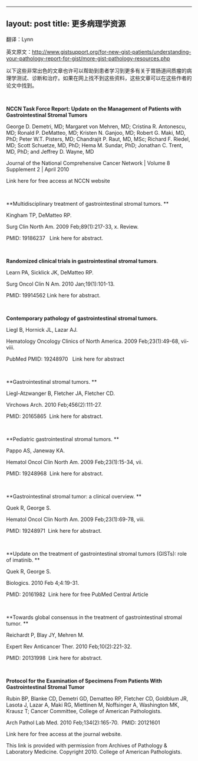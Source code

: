 
---
layout: post
title: 更多病理学资源
---

翻译：Lynn

英文原文：http://www.gistsupport.org/for-new-gist-patients/understanding-your-pathology-report-for-gist/more-gist-pathology-resources.php

以下这些非常出色的文章也许可以帮助到患者学习到更多有关于胃肠道间质瘤的病理学测试、诊断和治疗。如果在网上找不到这些资料，这些文章可以在这些作者的论文中找到。

&nbsp;

**NCCN Task Force Report: Update on the Management of Patients with Gastrointestinal Stromal Tumors**

George D. Demetri, MD; Margaret von Mehren, MD; Cristina R. Antonescu, MD; Ronald P. DeMatteo, MD; Kristen N. Ganjoo, MD; Robert G. Maki, MD, PhD; Peter W.T. Pisters, MD; Chandrajit P. Raut, MD, MSc; Richard F. Riedel, MD; Scott Schuetze, MD, PhD; Hema M. Sundar, PhD; Jonathan C. Trent, MD, PhD; and Jeffrey D. Wayne, MD

Journal of the National Comprehensive Cancer Network | Volume 8 Supplement 2 | April 2010

Link here for free access at NCCN website

&nbsp;

**Multidisciplinary treatment of gastrointestinal stromal tumors. **

Kingham TP, DeMatteo RP.

Surg Clin North Am. 2009 Feb;89(1):217-33, x. Review.

PMID: 19186237   Link here for abstract.

&nbsp;

**Randomized clinical trials in gastrointestinal stromal tumors**.

Learn PA, Sicklick JK, DeMatteo RP.

Surg Oncol Clin N Am. 2010 Jan;19(1):101-13.

PMID: 19914562 Link here for abstract.

&nbsp;

**Contemporary pathology of gastrointestinal stromal tumors.**

Liegl B, Hornick JL, Lazar AJ.

Hematology Oncology Clinics of North America. 2009 Feb;23(1):49-68, vii-viii.

PubMed PMID: 19248970   Link here for abstract

&nbsp;

**Gastrointestinal stromal tumors. **

Liegl-Atzwanger B, Fletcher JA, Fletcher CD.

Virchows Arch. 2010 Feb;456(2):111-27.

PMID: 20165865  Link here for abstract.

&nbsp;

**Pediatric gastrointestinal stromal tumors. **

Pappo AS, Janeway KA.

Hematol Oncol Clin North Am. 2009 Feb;23(1):15-34, vii.

PMID: 19248968  Link here for abstract.

&nbsp;

**Gastrointestinal stromal tumor: a clinical overview. **

Quek R, George S.

Hematol Oncol Clin North Am. 2009 Feb;23(1):69-78, viii.

PMID: 19248971  Link here for abstract.

&nbsp;

**Update on the treatment of gastrointestinal stromal tumors (GISTs): role of imatinib. **

Quek R, George S.

Biologics. 2010 Feb 4;4:19-31.

PMID: 20161982  Link here for free PubMed Central Article

&nbsp;

**Towards global consensus in the treatment of gastrointestinal stromal tumor. **

Reichardt P, Blay JY, Mehren M.

Expert Rev Anticancer Ther. 2010 Feb;10(2):221-32.

PMID: 20131998  Link here for abstract.

&nbsp;

**Protocol for the Examination of Specimens From Patients With Gastrointestinal Stromal Tumor**

Rubin BP, Blanke CD, Demetri GD, Dematteo RP, Fletcher CD, Goldblum JR, Lasota J, Lazar A, Maki RG, Miettinen M, Noffsinger A, Washington MK, Krausz T; Cancer Committee, College of American Pathologists.

Arch Pathol Lab Med. 2010 Feb;134(2):165-70.  PMID: 20121601

Link here for free access at the journal website.

This link is provided with permission from Archives of Pathology &amp; Laboratory Medicine. Copyright 2010. College of American Pathologists.

